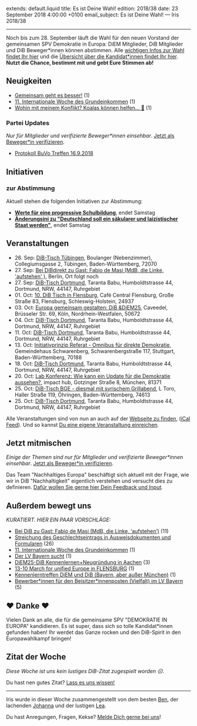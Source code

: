 extends: default.liquid
title: Es ist Deine Wahl!
edition: 2018/38
date: 23 September 2018 4:00:00 +0100
email_subject: Es ist Deine Wahl! — Iris 2018/38

---

Noch bis zum 28. September läuft die Wahl für den neuen Vorstand der gemeinsamen SPV Demokratie in Europa: DiEM Mitglieder, DiB Mitglieder und DiB Beweger\*innen können abstimmen. Alle [wichtigen Infos zur Wahl findet Ihr hier](https://marktplatz.dib.de/t/vorstandswahl-spv-demokratie-in-europa/25105) und die [Übersicht über die Kandidat\*innen findet Ihr hier](https://marktplatz.dib.de/c/europawahl-2019/kandidaturen-fuer-spv-die-demokratie-in-europa). **Nutzt die Chance, bestimmt mit und gebt Eure Stimmen ab!**

## Neuigkeiten

 - [Gemeinsam geht es besser!](https://marktplatz.dib.de/t/gemeinsam-geht-es-besser/25170) (1)
 - [11. Internationale Woche des Grundeinkommen](https://marktplatz.dib.de/t/11-internationale-woche-des-grundeinkommen/25109) (1)
 - [Wohin mit meinem Konflikt? Koalas können helfen… 🐨](https://marktplatz.dib.de/t/wohin-mit-meinem-konflikt-koalas-koennen-helfen/25088) (1)

### Partei Updates

_Nur für Mitglieder und verifizierte Beweger\*innen einsehbar_. [Jetzt als Beweger\*in verifizieren](https://dib.de/bewegerin-werden/).

 - [Protokoll BuVo Treffen 16.9.2018](https://marktplatz.dib.de/t/protokoll-buvo-treffen-16-9-2018/25089)

## Initiativen

### zur Abstimmung
Aktuell stehen die folgenden Initiativen zur Abstimmung:

 - **[Werte für eine progressive Schulbildung](https://abstimmen.dib.de/initiative/197-werte-fur-eine-progressive-schulbildung)**, endet Samstag
 - **[Änderungsini zu "Deutschland soll ein säkularer und laizistischer Staat werden"](https://abstimmen.dib.de/initiative/195-anderungsini-zu-deutschland-soll-ein-sakularer-und-laizistischer-staat-werden)**, endet Samstag

## Veranstaltungen

 - 26.&nbsp;Sep: [DiB-Tisch Tübingen](https://dib.de/veranstaltungen/dib-tisch-tuebingen/), Boulanger (Nebenzimmer), Collegiumsgasse 2, Tübingen, Baden-Württemberg, 72070
 - 27.&nbsp;Sep: [Bei DiBdirekt zu Gast: Fabio de Masi (MdB, die Linke, 'aufstehen' )](https://dib.de/veranstaltungen/bei-dibdirekt-zu-gast-fabio-de-masi-mdb-die-linke-aufstehen/), Berlin, Ort folgt noch
 - 27.&nbsp;Sep: [DiB-Tisch Dortmund](https://dib.de/veranstaltungen/dib-tisch-dortmund-2018-09-27/), Taranta Babu, Humboldtstrasse 44, Dortmund, NRW, 44147, Ruhrgebiet
 - 01.&nbsp;Oct: [10. DiB Tisch in Flensburg](https://dib.de/veranstaltungen/8099/), Café Central Flensburg, Große Straße 83, Flensburg, Schleswig-Holstein, 24937
 - 03.&nbsp;Oct: [Europa gemeinsam gestalten: DiB &amp;DiEM25](https://dib.de/veranstaltungen/europa-gemeinsam-gestalten-dib-diem25/), Caveedel, Brüsseler Str. 69, Köln, Nordrhein-Westfalen, 50672
 - 04.&nbsp;Oct: [DiB-Tisch Dortmund](https://dib.de/veranstaltungen/dib-tisch-dortmund-2018-10-04/), Taranta Babu, Humboldtstrasse 44, Dortmund, NRW, 44147, Ruhrgebiet
 - 11.&nbsp;Oct: [DiB-Tisch Dortmund](https://dib.de/veranstaltungen/dib-tisch-dortmund-2018-10-11/), Taranta Babu, Humboldtstrasse 44, Dortmund, NRW, 44147, Ruhrgebiet
 - 13.&nbsp;Oct: [Initiativprinzip Referat - Omnibus für direkte Demokratie](https://dib.de/veranstaltungen/initiativprinzip-referat-omnibus-fuer-direkte-demokratie/), Gemeindehaus Schwarenberg, Schwarenbergstraße 117, Stuttgart, Baden-Württemberg, 70188
 - 18.&nbsp;Oct: [DiB-Tisch Dortmund](https://dib.de/veranstaltungen/dib-tisch-dortmund-2018-10-18/), Taranta Babu, Humboldtstrasse 44, Dortmund, NRW, 44147, Ruhrgebiet
 - 20.&nbsp;Oct: [Lab Konferenz: Wie kann ein Update für die Demokratie aussehen?](https://dib.de/veranstaltungen/lab-konferenz-wie-kann-ein-update-fuer-die-demokratie-aussehen/), impact hub, Gotzinger Straße 8, München, 81371
 - 25.&nbsp;Oct: [DiB-Tisch BGE - diesmal mit syrischem Grillabend](https://dib.de/veranstaltungen/dib-tisch-bge-diesmal-mit-syrischem-grillabend/), L Toro, Haller Straße 119, Öhringen, Baden-Württemberg, 74613
 - 25.&nbsp;Oct: [DiB-Tisch Dortmund](https://dib.de/veranstaltungen/dib-tisch-dortmund-2018-10-25/), Taranta Babu, Humboldtstrasse 44, Dortmund, NRW, 44147, Ruhrgebiet
 


Alle Veranstaltungen sind von nun an auch auf der [Webseite zu finden](https://dib.de/veranstaltungen/), ([iCal Feed](https://dib.de/?ical=1)). Und so kannst [Du eine eigene Veranstaltung einreichen](https://marktplatz.dib.de/t/eine-veranstaltung-auf-der-webseite-einreichen/21379).

## Jetzt mitmischen

_Einige der Themen sind nur für Mitglieder und verifizierte Beweger\*innen einsehbar_. [Jetzt als Beweger\*in verifizieren](https://dib.de/bewegerin-werden/).

Das Team "Nachhaltiges Europa" beschäftigt sich aktuell mit der Frage, wie wir in DiB "Nachhaltigkeit" eigentlich verstehen und versucht dies zu definieren. [Dafür wollen Sie gerne hier Dein Feedback und Input](https://marktplatz.dib.de/t/vorlaeufige-definition-was-bedeutet-nachhaltige-politik-fuer-dib/25175).


## Außerdem bewegt uns

_KURATIERT. HIER EIN PAAR VORSCHLÄGE:_
 - [Bei DiB zu Gast: Fabio de Masi (MdB, die Linke, &lsquo;aufstehen&rsquo;)](https://marktplatz.dib.de/t/bei-dib-zu-gast-fabio-de-masi-mdb-die-linke-aufstehen/25018) (11)
 - [Streichung des Geschlechtseintrags in Ausweisdokumenten und Formularen](https://marktplatz.dib.de/t/streichung-des-geschlechtseintrags-in-ausweisdokumenten-und-formularen/25036) (26)
 - [11. Internationale Woche des Grundeinkommen](https://marktplatz.dib.de/t/11-internationale-woche-des-grundeinkommen/25109) (1)
 - [Der LV Bayern sucht](https://marktplatz.dib.de/t/der-lv-bayern-sucht/25164) (1)
 - [DiEM25-DiB Kennenlernen+Neugründung in Aachen](https://marktplatz.dib.de/t/diem25-dib-kennenlernen-neugruendung-in-aachen/25149) (3)
 - [13-10 March for unified Europe in FLENSBURG](https://marktplatz.dib.de/t/13-10-march-for-unified-europe-in-flensburg/25029) (1)
 - [Kennenlerntreffen DiEM und DiB (Bayern, aber außer München)](https://marktplatz.dib.de/t/kennenlerntreffen-diem-und-dib-bayern-aber-ausser-muenchen/25023) (1)
 - [Bewerber\*innen für den Beisitzer\*innenposten (Vielfalt) im LV Bayern](https://marktplatz.dib.de/t/bewerber-innen-fuer-den-beisitzer-innenposten-vielfalt-im-lv-bayern/25082) (5)


## ❤️ Danke ❤️
Vielen Dank an alle, die für die gemeinsame SPV "DEMOKRATIE IN EUROPA" kandidieren. Es ist super, dass sich so tolle Kandidat\*innen gefunden haben! Ihr werdet das Ganze rocken und den DiB-Spirit in den Europawahlkampf bringen!

## Zitat der Woche
_Diese Woche ist uns kein lustiges DiB-Zitat zugespielt worden ☹._

Du hast nen gutes Zitat? [Lass es uns wissen!](https://marktplatz.dib.de/t/lustige-dib-zitate/10175)


---

Iris wurde in dieser Woche zusammengestellt von dem besten [Ben](https://marktplatz.dib.de/u/Ben/), der lachenden [Johanna](https://marktplatz.dib.de/u/Johanna/) und der lustigen [Lea](https://marktplatz.dib.de/u/Leia/).

Du hast Anregungen, Fragen, Kekse? [Melde Dich gerne bei uns](https://marktplatz.dib.de/t/neu-iris-die-woechtliche-zusammenfasssung-zum-sonntagsbrunch/10990)!
